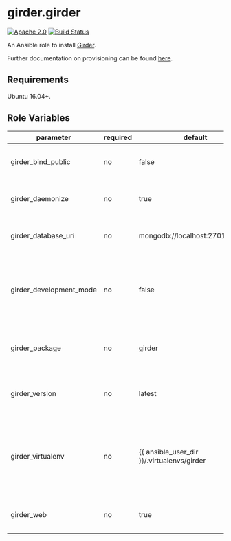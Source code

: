 girder.girder
=============
[![Apache 2.0](https://img.shields.io/badge/license-Apache%202-blue.svg)](https://raw.githubusercontent.com/girder/ansible-role-girder/master/LICENSE)
[![Build Status](https://travis-ci.org/girder/ansible-role-girder.svg?branch=master)](https://travis-ci.org/girder/ansible-role-girder)

An Ansible role to install [Girder](https://github.com/girder/girder).

Further documentation on provisioning can be found [here](https://girder.readthedocs.io/en/latest/provisioning.html).

Requirements
------------

Ubuntu 16.04+.

Role Variables
--------------

| parameter               | required | default                                    | comments                                                                                                 |
| ----------------------- | -------- | ------------------------------------------ | -------------------------------------------------------------------------------------------------------- |
| girder_bind_public      | no       | false                                      | Whether to bind to all network interfaces.                                                               |
| girder_daemonize        | no       | true                                       | Whether to install the systemd service.                                                                  |
| girder_database_uri     | no       | mongodb://localhost:27017/girder           | The Connection String URI for MongoDB.                                                                   |
| girder_development_mode | no       | false                                      | Whether to enable Girder's development mode and disable HTTP reverse proxy configuration.                |
| girder_package          | no       | girder                                     | Package name to install via ``pip``, can be a path.                                                      |
| girder_version          | no       | latest                                     | PyPI version of Girder to install, ``latest``, or ``release``.                                           |
| girder_virtualenv       | no       | {{ ansible_user_dir }}/.virtualenvs/girder | Path to a Python virtual environment to install Girder in. Will be implicitly created if using Python 3. |
| girder_web              | no       | true                                       | Whether to build the Girder web client.                                                                  |
